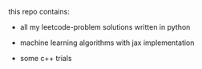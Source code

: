 this repo contains:

- all my leetcode-problem solutions written in python
- machine learning algorithms with jax implementation

- some c++ trials
